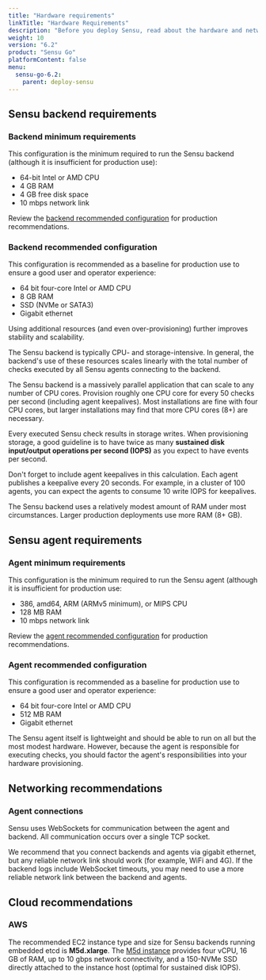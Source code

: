 ```yaml
---
title: "Hardware requirements"
linkTitle: "Hardware Requirements"
description: "Before you deploy Sensu, read about the hardware and networking requirements for running Sensu backends and agents on your organization's infrastructure."
weight: 10
version: "6.2"
product: "Sensu Go"
platformContent: false
menu:
  sensu-go-6.2:
    parent: deploy-sensu
---
```


## Sensu backend requirements

### Backend minimum requirements

This configuration is the minimum required to run the Sensu backend (although it is insufficient for production use):

- 64-bit Intel or AMD CPU
- 4 GB RAM
- 4 GB free disk space
- 10 mbps network link

Review the [backend recommended configuration][2] for production recommendations.

### Backend recommended configuration

This configuration is recommended as a baseline for production use to ensure a good user and operator
experience:

- 64 bit four-core Intel or AMD CPU
- 8 GB RAM
- SSD (NVMe or SATA3)
- Gigabit ethernet

Using additional resources (and even over-provisioning) further improves stability and scalability.

The Sensu backend is typically CPU- and storage-intensive.
In general, the backend's use of these resources scales linearly with the total number of checks executed by all Sensu agents connecting to the backend.

The Sensu backend is a massively parallel application that can scale to any number of CPU cores.
Provision roughly one CPU core for every 50 checks per second (including agent keepalives).
Most installations are fine with four CPU cores, but larger installations may find that more CPU cores (8+) are necessary.

Every executed Sensu check results in storage writes.
When provisioning storage, a good guideline is to have twice as many **sustained disk input/output operations per second (IOPS)** as you expect to have events per second.

Don't forget to include agent keepalives in this calculation.
Each agent publishes a keepalive every 20 seconds.
For example, in a cluster of 100 agents, you can expect the agents to consume 10 write IOPS for keepalives.

The Sensu backend uses a relatively modest amount of RAM under most circumstances.
Larger production deployments use more RAM (8+ GB).

## Sensu agent requirements

### Agent minimum requirements

This configuration is the minimum required to run the Sensu agent (although it is insufficient for production use:

- 386, amd64, ARM (ARMv5 minimum), or MIPS CPU
- 128 MB RAM
- 10 mbps network link

Review the [agent recommended configuration][3] for production recommendations.

### Agent recommended configuration

This configuration is recommended as a baseline for production use to ensure a good user and operator experience:

- 64 bit four-core Intel or AMD CPU
- 512 MB RAM
- Gigabit ethernet

The Sensu agent itself is lightweight and should be able to run on all but the most modest hardware.
However, because the agent is responsible for executing checks, you should factor the agent's responsibilities into your hardware provisioning.

## Networking recommendations

### Agent connections

Sensu uses WebSockets for communication between the agent and backend.
All communication occurs over a single TCP socket.

We recommend that you connect backends and agents via gigabit ethernet, but any reliable network link should work (for example, WiFi and 4G).
If the backend logs include WebSocket timeouts, you may need to use a more reliable network link between the backend and agents.

## Cloud recommendations

### AWS

The recommended EC2 instance type and size for Sensu backends running embedded etcd is **M5d.xlarge**.
The [M5d instance][1] provides four vCPU, 16 GB of RAM, up to 10 gbps network connectivity, and a 150-NVMe SSD directly attached to the instance host (optimal for sustained disk IOPS).

[1]: https://aws.amazon.com/ec2/instance-types/m5/
[2]: #backend-recommended-configuration
[3]: #agent-recommended-configuration
